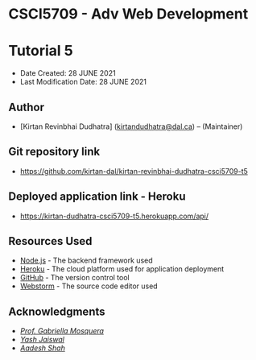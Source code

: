 # CSCI5709 - Adv Web Development

# Tutorial 5


* Date Created: 28 JUNE 2021
* Last Modification Date: 28 JUNE 2021


## Author
* [Kirtan Revinbhai Dudhatra] (kirtandudhatra@dal.ca) – (Maintainer)


## Git repository link
* https://github.com/kirtan-dal/kirtan-revinbhai-dudhatra-csci5709-t5


## Deployed application link - Heroku
* https://kirtan-dudhatra-csci5709-t5.herokuapp.com/api/


## Resources Used
- [Node.js](https://nodejs.org/en/) - The backend framework used
- [Heroku](https://dashboard.heroku.com/) - The cloud platform used for application deployment
- [GitHub](https://github.com/) - The version control tool
- [Webstorm](https://www.jetbrains.com/webstorm/download) - The source code editor used

## Acknowledgments

- _[Prof. Gabriella Mosquera](mosquera@cs.dal.ca)_
- _[Yash Jaiswal](ys432526@dal.ca)_
- _[Aadesh Shah](aadeshshah@dal.ca)_
